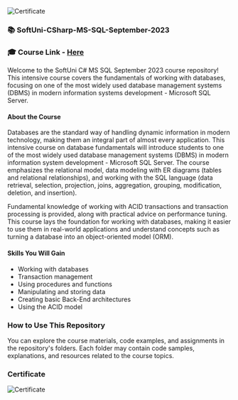 <img src="https://i.imgur.com/AchtYT3.png" alt="Certificate"/> 

### 📚 SoftUni-CSharp-MS-SQL-September-2023

### 🎓 Course Link - [Here](https://softuni.bg/trainings/4182/ms-sql-september-2023)
 
Welcome to the SoftUni C# MS SQL September 2023 course repository! This intensive course covers the fundamentals of working with databases, focusing on one of the most widely used database management systems (DBMS) in modern information systems development - Microsoft SQL Server.

#### About the Course

Databases are the standard way of handling dynamic information in modern technology, making them an integral part of almost every application. This intensive course on database fundamentals will introduce students to one of the most widely used database management systems (DBMS) in modern information system development - Microsoft SQL Server. The course emphasizes the relational model, data modeling with ER diagrams (tables and relational relationships), and working with the SQL language (data retrieval, selection, projection, joins, aggregation, grouping, modification, deletion, and insertion).

Fundamental knowledge of working with ACID transactions and transaction processing is provided, along with practical advice on performance tuning. This course lays the foundation for working with databases, making it easier to use them in real-world applications and understand concepts such as turning a database into an object-oriented model (ORM).

#### Skills You Will Gain

- Working with databases
- Transaction management
- Using procedures and functions
- Manipulating and storing data
- Creating basic Back-End architectures
- Using the ACID model

### How to Use This Repository

You can explore the course materials, code examples, and assignments in the repository's folders. Each folder may contain code samples, explanations, and resources related to the course topics.

### Certificate

![Certificate](https://i.imgur.com/AchtYT3.png)
